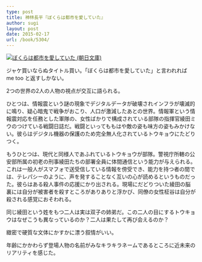 ```yaml
---
type: post
title: 神林長平『ぼくらは都市を愛していた』
author: sugi
layout: post
date: 2015-02-17
url: /book/5304/
---
```

<a href="http://www.amazon.co.jp/exec/obidos/ASIN/4022647620/chezsugi-22/ref=nosim/" onclick="_gaq.push(['_trackEvent', 'outbound-article', 'http://www.amazon.co.jp/exec/obidos/ASIN/4022647620/chezsugi-22/ref=nosim/', '']);" name="amazletlink" target="_blank"><img src="http://i2.wp.com/ecx.images-amazon.com/images/I/51e%2BezstwRL.jpg?w=660" alt="ぼくらは都市を愛していた (朝日文庫)" class="alignleft"  data-recalc-dims="1" /></a>

ジャケ買いならぬタイトル買い。「ぼくらは都市を愛していた」と言われれば me too と返すしかない。 

2つの世界の2人の人物の視点が交互に語られる。 

ひとつは、情報震という謎の現象でデジタルデータが破壊されインフラが壊滅的に鳴り、疑心暗鬼で戦争がおこり、人口が激減したあとの世界。情報軍という情報震対応を任務とした軍隊の、女性ばかりで構成されている部隊の指揮官綾田ミウのつけている戦闘日誌だ。戦闘といってももはや敵の姿も味方の姿もみかけない。彼らはデジタル機器の保護のため完全無人化されているトウキョウにたどりつく。 

もうひとつは、現代と同様人であふれているトウキョウが部隊。警視庁所轄の公安部所属の初老の刑事綾田たちの部署全員に体間通信という能力が与えられる。これは一般人がスマフォで送受信している情報を傍受でき、能力を持つ者の間では、テレパシーのように、声を発することなく互いの心が読めるというものだった。彼らはある殺人事件の応援にかり出される。現場にだどりついた綾田の脳裏には自分が被害者を殺すところがありありと浮かび、同僚の女性柾谷は自分が殺される感覚におそわれる。 

同じ綾田という姓をもつ二人は実は双子の姉弟だ。この二人の目にするトウキョウはなぜこうも異なっているのか？二人は果たして再び会えるのか？ 

緻密で硬質な文体にかすかに漂う叙情がいい。 

年齢にかかわらず登場人物の名前がみなキラキラネームであるところに近未来のリアリティを感じた。